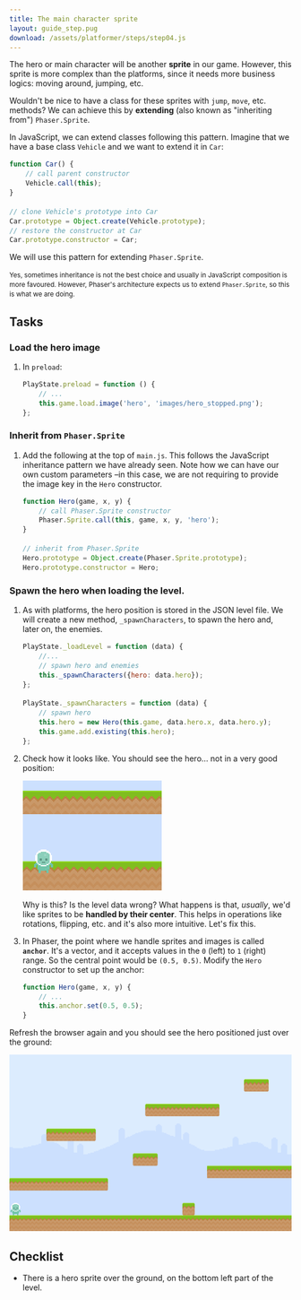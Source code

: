 ```yaml
---
title: The main character sprite
layout: guide_step.pug
download: /assets/platformer/steps/step04.js
---
```


The hero or main character will be another **sprite** in our game. However, this sprite is more complex than the platforms, since it needs more business logics: moving around, jumping, etc.

Wouldn't be nice to have a class for these sprites with `jump`, `move`, etc. methods? We can achieve this by **extending** (also known as "inheriting from") `Phaser.Sprite`.

In JavaScript, we can extend classes following this pattern. Imagine that we have a base class `Vehicle` and we want to extend it in `Car`:

```js
function Car() {
    // call parent constructor
    Vehicle.call(this);
}

// clone Vehicle's prototype into Car
Car.prototype = Object.create(Vehicle.prototype);
// restore the constructor at Car
Car.prototype.constructor = Car;
```

We will use this pattern for extending `Phaser.Sprite`.

<small>Yes, sometimes inheritance is not the best choice and usually in JavaScript composition is more favoured. However, Phaser's architecture expects us to extend `Phaser.Sprite`, so this is what we are doing.</small>

## Tasks

### Load the hero image

1. In `preload`:

    ```js
    PlayState.preload = function () {
        // ...
        this.game.load.image('hero', 'images/hero_stopped.png');
    };
    ```

### Inherit from `Phaser.Sprite`

1. Add the following at the top of `main.js`. This follows the JavaScript inheritance pattern we have already seen. Note how we can have our own custom parameters –in this case, we are not requiring to provide the image key in the `Hero` constructor.

    ```js
    function Hero(game, x, y) {
        // call Phaser.Sprite constructor
        Phaser.Sprite.call(this, game, x, y, 'hero');
    }

    // inherit from Phaser.Sprite
    Hero.prototype = Object.create(Phaser.Sprite.prototype);
    Hero.prototype.constructor = Hero;
    ```

### Spawn the hero when loading the level.

1. As with platforms, the hero position is stored in the JSON level file. We will create a new method, `_spawnCharacters`, to spawn the hero and, later on, the enemies.

    ```js
    PlayState._loadLevel = function (data) {
        //...
        // spawn hero and enemies
        this._spawnCharacters({hero: data.hero});
    };

    PlayState._spawnCharacters = function (data) {
        // spawn hero
        this.hero = new Hero(this.game, data.hero.x, data.hero.y);
        this.game.add.existing(this.hero);
    };
    ```

2. Check how it looks like. You should see the hero… not in a very good position:

    ![Bad-positioned hero](/assets/platformer/hero_bad_position.png)

    Why is this? Is the level data wrong? What happens is that, _usually_, we'd like sprites to be **handled by their center**. This helps in operations like rotations, flipping, etc. and it's also more intuitive. Let's fix this.

3. In Phaser, the point where we handle sprites and images is called **`anchor`**. It's a vector, and it accepts values in the `0` (left) to `1` (right) range. So the central point would be `(0.5, 0.5)`. Modify the `Hero` constructor to set up the anchor:

    ```js
    function Hero(game, x, y) {
        // ...
        this.anchor.set(0.5, 0.5);
    }
    ```

Refresh the browser again and you should see the hero positioned just over the ground:

![Hero positioned correctly in the scenario](/assets/platformer/step03_check.png)

## Checklist

- There is a hero sprite over the ground, on the bottom left part of the level.

